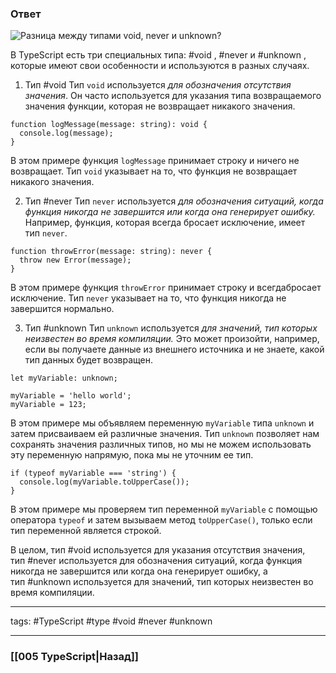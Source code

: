 ### Ответ

![Разница между типами `void`, `never` и `unknown`?](https://youtu.be/__neFkxAO9s?t=883)

В TypeScript есть три специальных типа: #void , #never и #unknown , которые имеют свои особенности и используются в разных случаях.

1.  Тип #void
Тип `void` используется *для обозначения отсутствия значения*. Он часто используется для указания типа возвращаемого значения функции, которая не возвращает никакого значения.

```tsx
function logMessage(message: string): void {
  console.log(message);
}
```

В этом примере функция `logMessage` принимает строку и ничего не возвращает. Тип `void` указывает на то, что функция не возвращает никакого значения.

2.  Тип #never
Тип `never` используется *для обозначения ситуаций, когда функция никогда не завершится или когда она генерирует ошибку.* Например, функция, которая всегда бросает исключение, имеет тип `never`.

```tsx
function throwError(message: string): never {
  throw new Error(message);
}
```

В этом примере функция `throwError` принимает строку и всегдабросает исключение. Тип `never` указывает на то, что функция никогда не завершится нормально.

3.  Тип #unknown
Тип `unknown` используется *для значений, тип которых неизвестен во время компиляции.* Это может произойти, например, если вы получаете данные из внешнего источника и не знаете, какой тип данных будет возвращен.

```tsx
let myVariable: unknown;

myVariable = 'hello world';
myVariable = 123;
```

В этом примере мы объявляем переменную `myVariable` типа `unknown` и затем присваиваем ей различные значения. Тип `unknown` позволяет нам сохранять значения различных типов, но мы не можем использовать эту переменную напрямую, пока мы не уточним ее тип.

```tsx
if (typeof myVariable === 'string') {
  console.log(myVariable.toUpperCase());
}
```

В этом примере мы проверяем тип переменной `myVariable` с помощью оператора `typeof` и затем вызываем метод `toUpperCase()`, только если тип переменной является строкой.

В целом, 
	тип #void используется для указания отсутствия значения, 
	тип #never используется для обозначения ситуаций, когда функция никогда не завершится или когда она генерирует ошибку, 
	а тип #unknown используется для значений, тип которых неизвестен во время компиляции.

___
tags: #TypeScript #type #void #never #unknown 

_____

### [[005 TypeScript|Назад]]